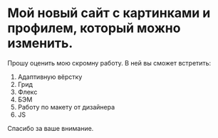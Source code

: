 # Мой новый сайт с картинками и профилем, который можно изменить.

Прошу оценить мою скромну работу. В ней вы сможет встретить:
1. Адаптивную вёрстку
2. Грид
3. Флекс
4. БЭМ
5. Работу по макету от дизайнера
6. JS

Спасибо за ваше внимание.